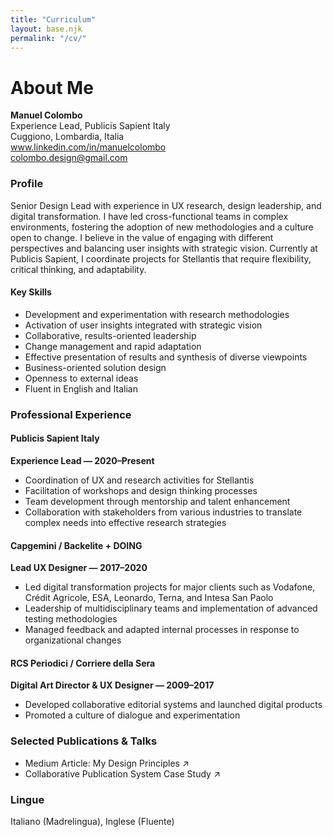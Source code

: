 ```yaml
---
title: "Curriculum"
layout: base.njk
permalink: "/cv/"
---
```

# About Me

**Manuel Colombo**  
Experience Lead, Publicis Sapient Italy  
Cuggiono, Lombardia, Italia  
www.linkedin.com/in/manuelcolombo  
colombo.design@gmail.com

### Profile

Senior Design Lead with experience in UX research, design leadership, and digital transformation. I have led cross-functional teams in complex environments, fostering the adoption of new methodologies and a culture open to change. I believe in the value of engaging with different perspectives and balancing user insights with strategic vision. Currently at Publicis Sapient, I coordinate projects for Stellantis that require flexibility, critical thinking, and adaptability.

#### Key Skills
- Development and experimentation with research methodologies
- Activation of user insights integrated with strategic vision
- Collaborative, results-oriented leadership
- Change management and rapid adaptation
- Effective presentation of results and synthesis of diverse viewpoints
- Business-oriented solution design
- Openness to external ideas
- Fluent in English and Italian

### Professional Experience

#### Publicis Sapient Italy
**Experience Lead — 2020–Present**
- Coordination of UX and research activities for Stellantis
- Facilitation of workshops and design thinking processes
- Team development through mentorship and talent enhancement
- Collaboration with stakeholders from various industries to translate complex needs into effective research strategies

#### Capgemini / Backelite + DOING
**Lead UX Designer — 2017–2020**
- Led digital transformation projects for major clients such as Vodafone, Crédit Agricole, ESA, Leonardo, Terna, and Intesa San Paolo
- Leadership of multidisciplinary teams and implementation of advanced testing methodologies
- Managed feedback and adapted internal processes in response to organizational changes

#### RCS Periodici / Corriere della Sera
**Digital Art Director & UX Designer — 2009–2017**
- Developed collaborative editorial systems and launched digital products
- Promoted a culture of dialogue and experimentation



### Selected Publications & Talks
 - Medium Article: My Design Principles ↗
 - Collaborative Publication System Case Study ↗

### Lingue
Italiano (Madrelingua), Inglese (Fluente)